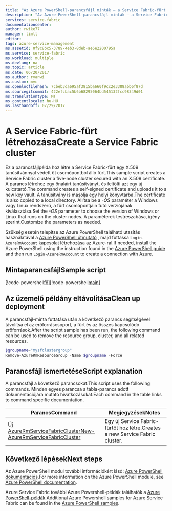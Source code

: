 ```yaml
---
title: "Az Azure PowerShell-parancsfájl minták – a Service Fabric-fürt létrehozása |} Microsoft Docs"
description: "Az Azure PowerShell-parancsfájl minták – a Service Fabric-fürt létrehozása."
services: service-fabric
documentationcenter: 
author: rwike77
manager: timlt
editor: 
tags: azure-service-management
ms.assetid: 0f9c8bc5-3789-4eb3-8deb-ae6e2200795a
ms.service: service-fabric
ms.workload: multiple
ms.devlang: na
ms.topic: article
ms.date: 06/20/2017
ms.author: ryanwi
ms.custom: mvc
ms.openlocfilehash: 7cbeb3da695af3815ba660f9cc2e3388abb6f87d
ms.sourcegitcommit: 422efcbac5b6b68295064bd545132fcc98349d01
ms.translationtype: MT
ms.contentlocale: hu-HU
ms.lasthandoff: 07/29/2017
---
```

# <a name="create-a-service-fabric-cluster"></a><span data-ttu-id="a8f8a-103">A Service Fabric-fürt létrehozása</span><span class="sxs-lookup"><span data-stu-id="a8f8a-103">Create a Service Fabric cluster</span></span>

<span data-ttu-id="a8f8a-104">Ez a parancsfájlpélda hoz létre a Service Fabric-fürt egy X.509 tanúsítvánnyal védett öt csomópontból álló fürt.</span><span class="sxs-lookup"><span data-stu-id="a8f8a-104">This sample script creates a Service Fabric cluster a five-node cluster secured with an X.509 certificate.</span></span>  <span data-ttu-id="a8f8a-105">A parancs létrehoz egy önaláírt tanúsítványt, és feltölti azt egy új kulcstartó.</span><span class="sxs-lookup"><span data-stu-id="a8f8a-105">The command creates a self-signed certificate and uploads it to a new key vault.</span></span> <span data-ttu-id="a8f8a-106">A tanúsítvány is másolja egy helyi könyvtárba.</span><span class="sxs-lookup"><span data-stu-id="a8f8a-106">The certificate is also copied to a local directory.</span></span>  <span data-ttu-id="a8f8a-107">Állítsa be a *-OS* paraméter a Windows vagy Linux rendszerű, a fürt csomópontjain futó verziójának kiválasztása.</span><span class="sxs-lookup"><span data-stu-id="a8f8a-107">Set the *-OS* parameter to choose the version of Windows or Linux that runs on the cluster nodes.</span></span>  <span data-ttu-id="a8f8a-108">A paraméterek testreszabása, igény szerint.</span><span class="sxs-lookup"><span data-stu-id="a8f8a-108">Customize the parameters as needed.</span></span>

<span data-ttu-id="a8f8a-109">Szükség esetén telepítse az Azure PowerShell található utasítás használatával a [Azure PowerShell útmutató](/powershell/azure/overview) , majd futtassa `Login-AzureRmAccount` kapcsolat létrehozása az Azure-ral.</span><span class="sxs-lookup"><span data-stu-id="a8f8a-109">If needed, install the Azure PowerShell using the instruction found in the [Azure PowerShell guide](/powershell/azure/overview) and then run `Login-AzureRmAccount` to create a connection with Azure.</span></span> 

## <a name="sample-script"></a><span data-ttu-id="a8f8a-110">Mintaparancsfájl</span><span class="sxs-lookup"><span data-stu-id="a8f8a-110">Sample script</span></span>

<span data-ttu-id="a8f8a-111">[!code-powershell[fő](../../../powershell_scripts/service-fabric/create-secure-cluster/create-secure-cluster.ps1 "a Service Fabric-fürt létrehozása")]</span><span class="sxs-lookup"><span data-stu-id="a8f8a-111">[!code-powershell[main](../../../powershell_scripts/service-fabric/create-secure-cluster/create-secure-cluster.ps1 "Create a Service Fabric cluster")]</span></span>

## <a name="clean-up-deployment"></a><span data-ttu-id="a8f8a-112">Az üzemelő példány eltávolítása</span><span class="sxs-lookup"><span data-stu-id="a8f8a-112">Clean up deployment</span></span> 

<span data-ttu-id="a8f8a-113">A parancsfájl-minta futtatása után a következő parancs segítségével távolítsa el az erőforráscsoport, a fürt és az összes kapcsolódó erőforrások.</span><span class="sxs-lookup"><span data-stu-id="a8f8a-113">After the script sample has been run, the following command can be used to remove the resource group, cluster, and all related resources.</span></span>

```powershell
$groupname="mysfclustergroup"
Remove-AzureRmResourceGroup -Name $groupname -Force
```

## <a name="script-explanation"></a><span data-ttu-id="a8f8a-114">Parancsfájl ismertetése</span><span class="sxs-lookup"><span data-stu-id="a8f8a-114">Script explanation</span></span>

<span data-ttu-id="a8f8a-115">A parancsfájl a következő parancsokat.</span><span class="sxs-lookup"><span data-stu-id="a8f8a-115">This script uses the following commands.</span></span> <span data-ttu-id="a8f8a-116">Minden egyes parancsa a tábla-parancs adott dokumentációjára mutató hivatkozásokat.</span><span class="sxs-lookup"><span data-stu-id="a8f8a-116">Each command in the table links to command specific documentation.</span></span>

| <span data-ttu-id="a8f8a-117">Parancs</span><span class="sxs-lookup"><span data-stu-id="a8f8a-117">Command</span></span> | <span data-ttu-id="a8f8a-118">Megjegyzések</span><span class="sxs-lookup"><span data-stu-id="a8f8a-118">Notes</span></span> |
|---|---|
| [<span data-ttu-id="a8f8a-119">Új AzureRmServiceFabricCluster</span><span class="sxs-lookup"><span data-stu-id="a8f8a-119">New-AzureRmServiceFabricCluster</span></span>](/powershell/module/azurerm.servicefabric/New-AzureRmServiceFabricCluster) | <span data-ttu-id="a8f8a-120">Egy új Service Fabric-fürtöt hoz létre.</span><span class="sxs-lookup"><span data-stu-id="a8f8a-120">Creates a new Service Fabric cluster.</span></span> |

## <a name="next-steps"></a><span data-ttu-id="a8f8a-121">Következő lépések</span><span class="sxs-lookup"><span data-stu-id="a8f8a-121">Next steps</span></span>

<span data-ttu-id="a8f8a-122">Az Azure PowerShell modul további információkért lásd: [Azure PowerShell dokumentációs](/powershell/azure/overview).</span><span class="sxs-lookup"><span data-stu-id="a8f8a-122">For more information on the Azure PowerShell module, see [Azure PowerShell documentation](/powershell/azure/overview).</span></span>

<span data-ttu-id="a8f8a-123">Azure Service Fabric további Azure Powershell-példák találhatók a [Azure PowerShell-példák](../service-fabric-powershell-samples.md).</span><span class="sxs-lookup"><span data-stu-id="a8f8a-123">Additional Azure Powershell samples for Azure Service Fabric can be found in the [Azure PowerShell samples](../service-fabric-powershell-samples.md).</span></span>
